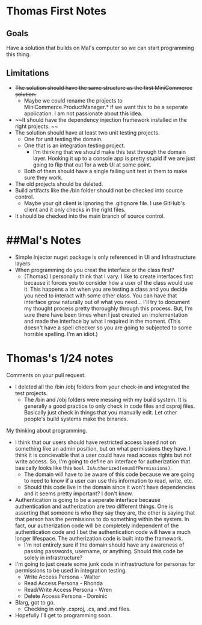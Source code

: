 Thomas First Notes
===

Goals
---
Have a solution that builds on Mal's computer so we can start programming this thing. 

Limitations
---
- ~~The solution should have the same structure as the first MiniCommerce solution.~~ 
    - Maybe we could rename the projects to MiniCommerce.ProductManager.* if we want this to be a seperate application. I am not passionate about this idea.
- ~~It should have the dependency injection framework installed in the right projects. ~~
- The solution should have at least two unit testing projects. 
    - One for unit testing the domain. 
    - One that is an integration testing project. 
        - I'm thinking that we should make this test through the domain layer. Hooking it up to a console app is pretty stupid if we are just going to flip that out for a web UI at some point. 
    - Both of them should have a single failing unit test in them to make sure they work.
- The old projects should be deleted.
- Build artifacts like the /bin folder should not be checked into source control.
    - Maybe your git client is ignoring the .gitignore file. I use GitHub's client and it only checks in the right files.
- It should be checked into the main branch of source control.

##Mal's Notes
===
- Simple Injector nuget package is only referenced in UI and Infrastructure layers
- When programming do you creat the interface or the class first?
    - (Thomas) I personally think that I vary. I like to create interfaces first because it forces you to consider how a user of the class would use it. This happens a lot when you are testing a class and you decide you need to interact with some other class. You can have that interface grow naturally out of what you need... I'll try to document my thought process pretty thoroughly through this process. But, I'm sure there have been times when I just created an implementation and made the interface by what I required in the moment. (This doesn't have a spell checker so you are going to subjected to some horrible spelling. I'm an idiot.)


Thomas's 1/24 notes
===

Comments on your pull request.
- I deleted all the /bin /obj folders from your check-in and integrated the test projects. 
    - The /bin and /obj folders were messing with my build system. It is generally a good practice to only check in code files and csproj files. Basically just check in things that you manually edit. Let other people's build systems make the binaries. 

My thinking about programming.
- I think that our users should have restricted access based not on something like an admin position, but on what permissions they have. I think it is concievable that a user could have read access rights but not write access. So, I'm going to define an interface for autherization that basically looks like this ``bool IsAutherized(enumOfPermissions)``. 
    - The domain will have to be aware of this code because we are going to need to know if a user can use this information to read, write, etc. 
    - Should this code live in the domain since it won't have dependencies and it seems pretty important? I don't know.
- Authentication is going to be a seperate interface because authentication and autherization are two different things. One is asserting that someone is who they say they are, the other is saying that that person has the permissions to do something within the system. In fact, our autherization code will be completely independent of the authentication code and I bet the authentication code will have a much longer lifespace. The autherization code is built into the framework. 
    - I'm not entirely sure if the domain should have any awareness of passing passwords, username, or anything. Should this code be solely in infrastructure? 
- I'm going to just create some junk code in infrastructure for personas for permissions to be used in integration testing. 
    - Write Access Persona - Walter
    - Read Access Persona - Rhonda
    - Read/Write Access Persona - Wren
    - Delete Access Persona - Dominic
- Blarg, got to go. 
    - Checking in only .csproj, .cs, and .md files. 
- Hopefully I'll get to programming soon. 



